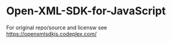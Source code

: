 # Open-XML-SDK-for-JavaScript
For original repo/source and licensw see https://openxmlsdkjs.codeplex.com/
